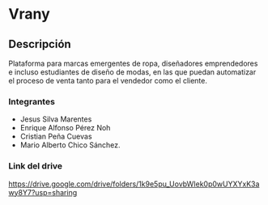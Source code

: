 # Vrany

## Descripción

Plataforma para marcas emergentes de ropa, diseñadores emprendedores e incluso estudiantes de diseño de modas, en las que puedan automatizar el proceso de venta tanto para el vendedor como el cliente.

### Integrantes
- Jesus Silva Marentes 
- Enrique Alfonso Pérez Noh 
- Cristian Peña Cuevas 
- Mario Alberto Chico Sánchez.

### Link del drive
https://drive.google.com/drive/folders/1k9e5pu_UovbWIek0p0wUYXYxK3awy8Y7?usp=sharing

